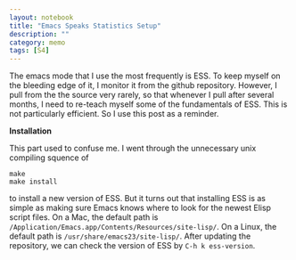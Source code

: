 ```yaml
---
layout: notebook
title: "Emacs Speaks Statistics Setup"
description: ""
category: memo
tags: [S4]
---
```


The emacs mode that I use the most frequently is ESS. To keep myself on the
bleeding edge of it, I monitor it from the github repository. However, I pull
from the the source very rarely, so that whenever I pull after several months, I
need to re-teach myself some of the fundamentals of ESS. This is not particularly
efficient. So I use this post as a reminder.

**Installation**

This part used to confuse me. I went through the unnecessary unix compiling squence of 

    make
    make install

to install a new version of ESS. But it turns out that installing ESS is as
simple as making sure Emacs knows where to look for the newest Elisp script
files. On a Mac, the default path is <code>/Application/Emacs.app/Contents/Resources/site-lisp/</code>. On a Linux, the default path is <code>/usr/share/emacs23/site-lisp/</code>. After updating the repository, we can check the version of ESS by <code>C-h k ess-version</code>.
